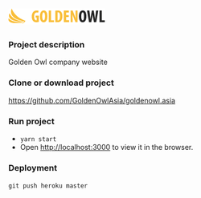 # <img src='src/assets/images/golden_owl.png' />
### Project description
Golden Owl company website
### Clone or download project
https://github.com/GoldenOwlAsia/goldenowl.asia
### Run project
- `yarn start`
- Open [http://localhost:3000](http://localhost:3000) to view it in the browser.

### Deployment
`git push heroku master`
